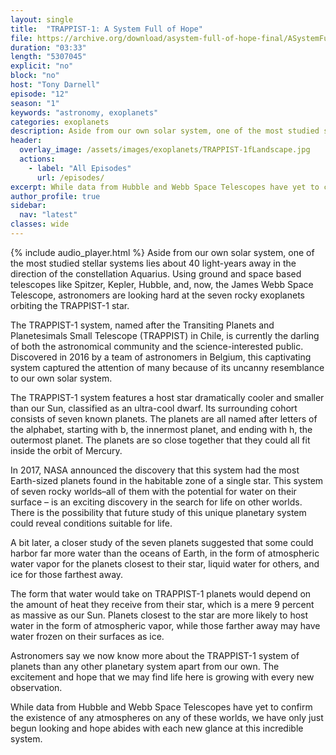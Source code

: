 ```yaml
---
layout: single
title:  "TRAPPIST-1: A System Full of Hope"
file: https://archive.org/download/asystem-full-of-hope-final/ASystemFullOfHope_final.mp3
duration: "03:33"
length: "5307045"
explicit: "no"
block: "no"
host: "Tony Darnell"
episode: "12"
season: "1"
keywords: "astronomy, exoplanets"
categories: exoplanets
description: Aside from our own solar system, one of the most studied stellar systems lies about 40 light-years away in the direction of the constellation Aquarius. Using ground and space based telescopes like Spitzer, Kepler, Hubble, and, now, the James Webb Space Telescope, astronomers are looking hard at the seven rocky exoplanets orbiting the TRAPPIST-1 star.
header:
  overlay_image: /assets/images/exoplanets/TRAPPIST-1fLandscape.jpg
  actions:
    - label: "All Episodes"
      url: /episodes/
excerpt: While data from Hubble and Webb Space Telescopes have yet to confirm the existence of any atmospheres on any of these worlds, we have only just begun looking and hope abides with each new glance at this incredible system
author_profile: true
sidebar: 
  nav: "latest"
classes: wide
---
```


{% include audio_player.html %} 
Aside from our own solar system, one of the most studied stellar systems lies about 40 light-years away in the direction of the constellation Aquarius. Using ground and space based telescopes like Spitzer, Kepler, Hubble, and, now, the James Webb Space Telescope, astronomers are looking hard at the seven rocky exoplanets orbiting the TRAPPIST-1 star.

The TRAPPIST-1 system, named after the Transiting Planets and Planetesimals Small Telescope (TRAPPIST) in Chile, is currently the darling of both the astronomical community and the science-interested public. Discovered in 2016 by a team of astronomers in Belgium, this captivating system captured the attention of many because of its uncanny resemblance to our own solar system.

The TRAPPIST-1 system features a host star dramatically cooler and smaller than our Sun, classified as an ultra-cool dwarf. Its surrounding cohort consists of seven known planets. The planets are all named after letters of the alphabet, starting with b, the innermost planet, and ending with h, the outermost planet. The planets are so close together that they could all fit inside the orbit of Mercury.

In 2017, NASA announced the discovery that this system had the most Earth-sized planets found in the habitable zone of a single star. This system of seven rocky worlds–all of them with the potential for water on their surface – is an exciting discovery in the search for life on other worlds. There is the possibility that future study of this unique planetary system could reveal conditions suitable for life.

A bit later, a closer study of the seven planets suggested that some could harbor far more water than the oceans of Earth, in the form of atmospheric water vapor for the planets closest to their star, liquid water for others, and ice for those farthest away.

The form that water would take on TRAPPIST-1 planets would depend on the amount of heat they receive from their star, which is a mere 9 percent as massive as our Sun. Planets closest to the star are more likely to host water in the form of atmospheric vapor, while those farther away may have water frozen on their surfaces as ice. 

Astronomers say we now know more about the TRAPPIST-1 system of planets than any other planetary system apart from our own.  The excitement and hope that we may find life here is growing with every new observation.  

While data from Hubble and Webb Space Telescopes have yet to confirm the existence of any atmospheres on any of these worlds, we have only just begun looking and hope abides with each new glance at this incredible system.
